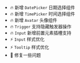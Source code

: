 - 🔥 新增 `DatePicker` 日期选择组件
- 🔥 新增 `TimePicker` 时间选择组件
- 🔥 新增 `Avatar` 头像组件
- 🔥 `Trigger` 支持隐藏触发器操作
- 🔥 `Input` 新增前置元素插槽支持
- ⚡️ `Input` 样式优化
- ⚡️ `Tooltip` 样式优化
- 🐞 修复一些问题
